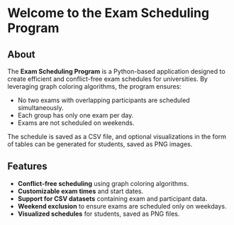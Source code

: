 # Welcome to the Exam Scheduling Program

## About

The **Exam Scheduling Program** is a Python-based application designed to create efficient and conflict-free exam schedules for universities. By leveraging graph coloring algorithms, the program ensures:

- No two exams with overlapping participants are scheduled simultaneously.
- Each group has only one exam per day.
- Exams are not scheduled on weekends.

The schedule is saved as a CSV file, and optional visualizations in the form of tables can be generated for students, saved as PNG images.

## Features

- **Conflict-free scheduling** using graph coloring algorithms.
- **Customizable exam times** and start dates.
- **Support for CSV datasets** containing exam and participant data.
- **Weekend exclusion** to ensure exams are scheduled only on weekdays.
- **Visualized schedules** for students, saved as PNG files.
